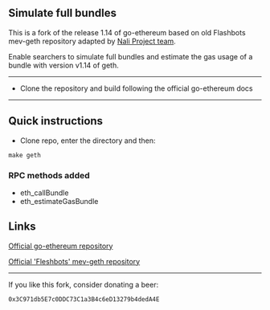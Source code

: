## Simulate full bundles
This is a fork of the release 1.14 of go-ethereum based on old Flashbots mev-geth repository adapted by
[Nali Project team](https://nali.finance).

Enable searchers to simulate full bundles and estimate the gas usage of a bundle with version v1.14 of geth.

---


- Clone the repository and build following the official go-ethereum docs
---


## Quick instructions
- Clone repo, enter the directory and then:
```shell
make geth
```

### RPC methods added

- eth_callBundle
- eth_estimateGasBundle

## Links
[Official go-ethereum repository](https://github.com/ethereum/go-ethereum/)

[Official 'Fleshbots' mev-geth repository](https://github.com/flashbots/mev-geth)

---

If you like this fork, consider donating a beer:
```shell
0x3C971db5E7c0DDC73C1a3B4c6eD13279b4dedA4E
```

